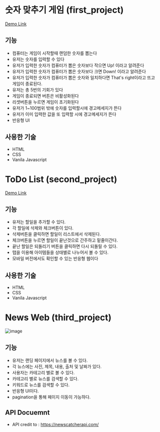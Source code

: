 # 숫자 맞추기 게임 (first_project)
<a href="https://js-study-updown.vercel.app/">Demo Link</a>
## 기능
* 컴퓨터는 게임이 시작할때 랜덤한 숫자를 뽑는다
* 유저는 숫자를 입력할 수 있다
* 유저가 입력한 숫자가 컴퓨터가 뽑은 숫자보다 작으면 Up! 이라고 알려준다
* 유저가 입력한 숫자가 컴퓨터가 뽑은 숫자보다 크면 Down! 이라고 알려준다 
* 유저가 입력한 숫자가 컴퓨터가 뽑은 숫자와 일치하다면 That's right이라고 뜨고 게임이 종료된다.
* 유저는 총 5번의 기회가 있다
* 게임이 종료되면 버튼은 비활성화된다 
* 리셋버튼을 누르면 게임이 초기화된다
* 유저가 1~100범위 밖에 숫자를 입력할시에 경고메세지가 뜬다
* 유저가 이미 입력한 값을 또 입력할 시에 경고메세지가 뜬다
* 반응형 UI

## 사용한 기술
* HTML
* CSS
* Vanila Javascript

# ToDo List (second_project)
<a href="https://js-study-wine.vercel.app/">Demo Link</a>
## 기능
* 유저는 할일을 추가할 수 있다.
* 각 할일에 삭제와 체크버튼이 있다.
* 삭제버튼을 클릭하면 할일이 리스트에서 삭제된다.
* 체크버튼을 누르면 할일이 끝난것으로 간주하고 밑줄이간다.
* 끝난 할일은 되돌리기 버튼을 클릭하면 다시 되돌릴 수 있다.
* 탭을 이용해 아이템들을 상태별로 나누어서 볼 수 있다.
* 모바일 버전에서도 확인할 수 있는 반응형 웹이다 

## 사용한 기술
* HTML
* CSS
* Vanila Javascript

# News Web (third_project)
![image](https://github.com/legobitna/noona-times/assets/21190318/1aecf5c4-4708-4f52-8e30-ea2e8b30a8f4)

## 기능
* 유저는 랜딩 페이지에서 뉴스를 볼 수 있다.
* 각 뉴스에는 사진, 제목, 내용, 출처 및 날짜가 있다.
* 사용자는 카테고리 별로 볼 수 있다.
* 카테고리 별로 뉴스를 검색할 수 있다.
* 키워드로 뉴스를 검색할 수 있다.
* 반응형 UI이다.
* pagination을 통해 페이지 이동이 가능하다.

## API Docuemnt
* API credit to : https://newscatcherapi.com/
